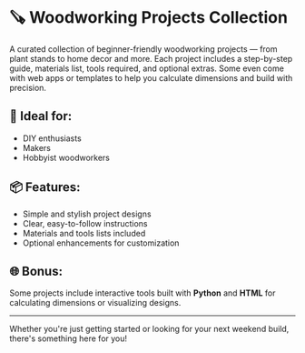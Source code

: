 # 🪚 Woodworking Projects Collection

A curated collection of beginner-friendly woodworking projects — from plant stands to home decor and more. Each project includes a step-by-step guide, materials list, tools required, and optional extras. Some even come with web apps or templates to help you calculate dimensions and build with precision.

## 🔨 Ideal for:
- DIY enthusiasts
- Makers
- Hobbyist woodworkers

## 📦 Features:
- Simple and stylish project designs
- Clear, easy-to-follow instructions
- Materials and tools lists included
- Optional enhancements for customization

## 🌐 Bonus:
Some projects include interactive tools built with **Python** and **HTML** for calculating dimensions or visualizing designs.

---

Whether you're just getting started or looking for your next weekend build, there's something here for you!
